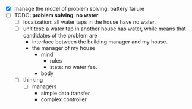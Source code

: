 - [x] manage the model of problem solving: battery failure
- [ ] TODO: **problem solving: no water**
    - [ ] localization: all water taps in the house have no water.
    - [ ] unit test: a water tap in another house has water, while means that candidates of the problem are
        - interface between the building manager and my house.
        - the manager of my house
            - mind
                - rules
                - state: no water fee.
            - body
    - [ ] thinking
        - [ ] managers
            - simple data transfer
            - complex controller
